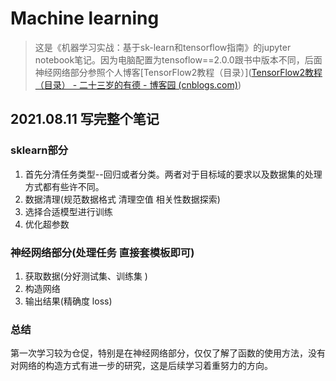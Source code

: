 # Machine learning
> 这是《机器学习实战：基于sk-learn和tensorflow指南》的jupyter notebook笔记。因为电脑配置为tensoflow==2.0.0跟书中版本不同，后面神经网络部分参照个人博客[TensorFlow2教程（目录）]([TensorFlow2教程（目录） - 二十三岁的有德 - 博客园 (cnblogs.com)](https://www.cnblogs.com/nickchen121/p/10840284.html))

## 2021.08.11 写完整个笔记

### sklearn部分

1. 首先分清任务类型--回归或者分类。两者对于目标域的要求以及数据集的处理方式都有些许不同。
2. 数据清理(规范数据格式 清理空值 相关性数据探索)
3. 选择合适模型进行训练
4. 优化超参数

###  神经网络部分(处理任务 直接套模板即可)

1. 获取数据(分好测试集、训练集 )
2. 构造网络
3. 输出结果(精确度 loss)

### 总结

第一次学习较为仓促，特别是在神经网络部分，仅仅了解了函数的使用方法，没有对网络的构造方式有进一步的研究，这是后续学习着重努力的方向。

